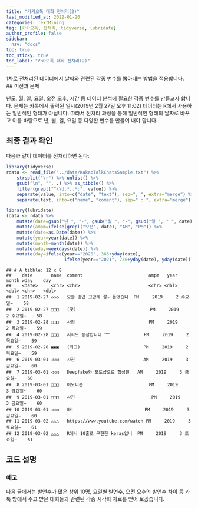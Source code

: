 ```yaml
---
title: "카카오톡 대화 전처리(2)"
last_modified_at: 2022-01-20
categories: TextMining
tag: [카카오톡, 전처리, tidyverse, lubridate]
author_profile: false
sidebar:
  nav: "docs"
toc: true
toc_sticky: true
toc_label: "카카오톡 대화 전처리(2)"
---
```

<div class="notice--success">
1차로 전처리된 데이터에서 날짜와 관련된 각종 변수를 뽑아내는 방법을 적용합니다.
</div>
## 미션과 문제

년도, 월, 일, 요일, 오전 오후, 시간 등 데이터 분석에 필요한 각종 변수를 만들고자 합니다. 문제는 카톡에서 출력된 일시(2019년 2월 27일 오후 11:02) 데이터는 R에서 사용하는 일반적인 형태가 아닙니다. 따라서 전처리 과정을 통해 일반적인 형태의 날짜로 바꾸고 이를 바탕으로 년, 월, 일, 요일 등 다양한 변수를 만들어 내야 합니다.


## 최종 결과 확인

다음과 같이 데이터를 전처리하면 된다:

``` r
library(tidyverse)
rdata <- read_file("../data/KakaoTalkChatsSample.txt") %>%                # txt 파일 읽어오기
    strsplit("\r") %>% unlist() %>%                                       # 같은 사람의 글은 한 줄로
    gsub("\n", "", .) %>% as_tibble() %>%                                 # 줄바꿈 없애기
    filter(grepl("^\\d.*,.*:", value)) %>%                                # 숫자시작 , : 있는 것만
    separate(value, into=c("date", "text"), sep=", ", extra="merge") %>%  # 날짜와 글 분리
    separate(text, into=c("name", "coment"), sep=" : ", extra="merge")    # 이름과 글 내용 분리

library(lubridate)
(data <- rdata %>% 
    mutate(date=gsub("년 ", "-", gsub("월 ", "-", gsub("일 ", " ", date)))) %>%  # 년월일 대체 및 삭제
    mutate(ampm=ifelse(grepl("오전", date), "AM", "PM")) %>%                     # 오전 오후 변수 만들기
    mutate(date=as.Date(date)) %>%                                               # 날짜 형태로 만들기
    mutate(year=year(date)) %>%                                                  # 년도 변수 만들기
    mutate(month=month(date)) %>%                                                # 달 변수 만들기
    mutate(wday=weekdays(date)) %>%                                              # 요일 변수 만들기
    mutate(day=ifelse(year=="2020", 365+yday(date), 
                      ifelse(year=="2021", 730+yday(date), yday(date)))))        # 연속된 날 수
```

    ## # A tibble: 12 x 8
    ##    date       name  coment                         ampm   year month wday    day
    ##    <date>     <chr> <chr>                          <chr> <dbl> <dbl> <chr>   <dbl>
    ##  1 2019-02-27 ◇◇◇   오늘 강연 고맙게 잘~ 들었습니  PM     2019     2 수요일~    58
    ##  2 2019-02-27 □□□   (굿)                            PM     2019     2 수요일~    58
    ##  3 2019-02-28 □□□   사진                            PM     2019     2 목요일~    59
    ##  4 2019-02-28 □□□   저희도 동참합니다 ^^             PM     2019     2 목요일~    59
    ##  5 2019-02-28 ▣▣▣   (최고)                        PM     2019     2 목요일~    59
    ##  6 2019-03-01 ◁◁◁   사진                          AM     2019     3 금요일~    60
    ##  7 2019-03-01 ◁◁◁   Deepfake와 포토샵으로 합성된   AM     2019     3 금요일~    60
    ##  8 2019-03-01 □□□   이모티콘                         PM     2019     3 금요일~    60
    ##  9 2019-03-01 □□□   사진                             PM     2019     3 금요일~    60
    ## 10 2019-03-01 ◁◁◁   와!                           PM     2019     3 금요일~    60
    ## 11 2019-03-02 △△△   https://www.youtube.com/watch PM     2019     3 토요일~    61
    ## 12 2019-03-02 △△△   R에서 10줄로 구현한 keras입니  PM     2019     3 토요일~    61

## 코드 설명

### 예고

다음 글에서는 발언수가 많은 상위 10명, 요일별 발언수, 오전 오후의 발언수
차이 등 카톡 방에서 주고 받은 대화들과 관련된 각종 시각화 자료를 얻어
보겠습니다.
